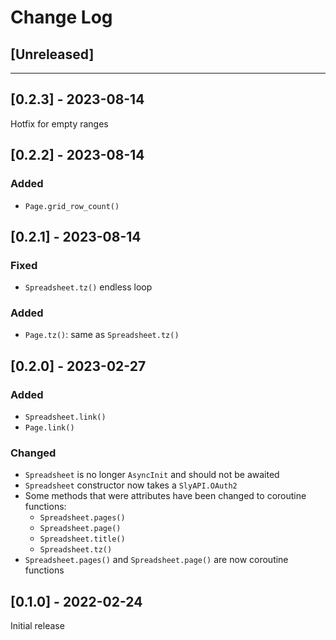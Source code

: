 # Change Log

## [Unreleased]

---

## [0.2.3] - 2023-08-14

Hotfix for empty ranges

## [0.2.2] - 2023-08-14

### Added
- `Page.grid_row_count()`

## [0.2.1] - 2023-08-14

### Fixed
- `Spreadsheet.tz()` endless loop

### Added
- `Page.tz()`: same as `Spreadsheet.tz()`

## [0.2.0] - 2023-02-27

### Added
- `Spreadsheet.link()`
- `Page.link()`

### Changed
- `Spreadsheet` is no longer `AsyncInit` and should not be awaited
- `Spreadsheet` constructor now takes a `SlyAPI.OAuth2`
- Some methods that were attributes have been changed to coroutine functions:
    - `Spreadsheet.pages()`
    - `Spreadsheet.page()`
    - `Spreadsheet.title()`
    - `Spreadsheet.tz()`
- `Spreadsheet.pages()` and `Spreadsheet.page()` are now coroutine functions


## [0.1.0] - 2022-02-24
Initial release